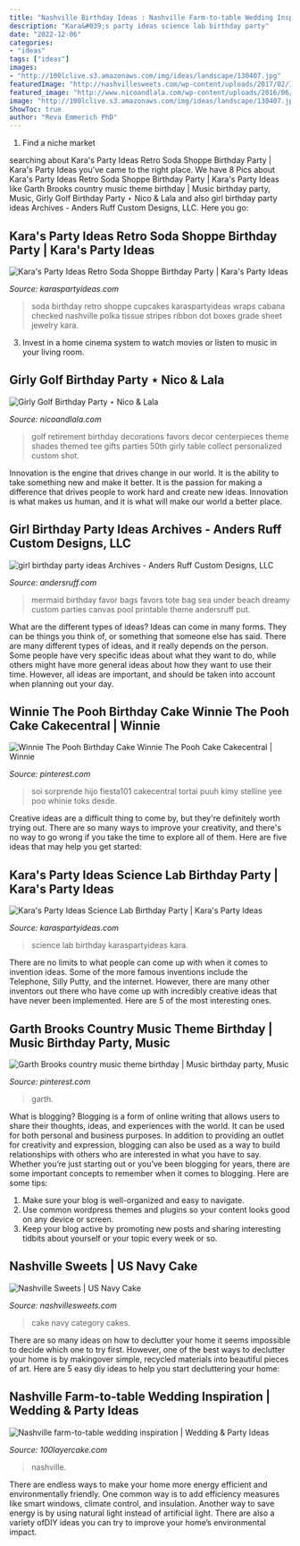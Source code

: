 ```yaml
---
title: "Nashville Birthday Ideas : Nashville Farm-to-table Wedding Inspiration"
description: "Kara&#039;s party ideas science lab birthday party"
date: "2022-12-06"
categories:
- "ideas"
tags: ["ideas"]
images:
- "http://100lclive.s3.amazonaws.com/img/ideas/landscape/130407.jpg"
featuredImage: "http://nashvillesweets.com/wp-content/uploads/2017/02/IMG_0313.jpg"
featured_image: "http://www.nicoandlala.com/wp-content/uploads/2016/06/golf-party-decor.jpg"
image: "http://100lclive.s3.amazonaws.com/img/ideas/landscape/130407.jpg"
ShowToc: true
author: "Reva Emmerich PhD"
---
```



1. Find a niche market 

	

		
searching about Kara&#039;s Party Ideas Retro Soda Shoppe Birthday Party | Kara&#039;s Party Ideas you've came to the right place. We have 8 Pics about Kara&#039;s Party Ideas Retro Soda Shoppe Birthday Party | Kara&#039;s Party Ideas like Garth Brooks country music theme birthday | Music birthday party, Music, Girly Golf Birthday Party ⋆ Nico &amp; Lala and also girl birthday party ideas Archives - Anders Ruff Custom Designs, LLC. Here you go:
		
    
## Kara&#039;s Party Ideas Retro Soda Shoppe Birthday Party | Kara&#039;s Party Ideas

<img loading=lazy src="https://karaspartyideas.com/wp-content/uploads/2016/05/Retro-Soda-Shoppe-Birthday-Party-via-Karas-Party-Ideas-KarasPartyIdeas.com14.jpeg" onerror="this.onerror=null;this.src='https://tse1.mm.bing.net/th?id=OIP.22WX5jhFkXuIGlvCW15fqwHaLH&amp;pid=15.1';" alt="Kara&#039;s Party Ideas Retro Soda Shoppe Birthday Party | Kara&#039;s Party Ideas">

_Source: karaspartyideas.com_

>soda birthday retro shoppe cupcakes karaspartyideas wraps cabana checked nashville polka tissue stripes ribbon dot boxes grade sheet jewelry kara. 

	

3. Invest in a home cinema system to watch movies or listen to music in your living room.

    
## Girly Golf Birthday Party ⋆ Nico &amp; Lala

<img loading=lazy src="http://www.nicoandlala.com/wp-content/uploads/2016/06/golf-party-decor.jpg" onerror="this.onerror=null;this.src='https://tse1.mm.bing.net/th?id=OIP.OSk_JZT4Svcbbx5PaA0UpAHaLH&amp;pid=15.1';" alt="Girly Golf Birthday Party ⋆ Nico &amp; Lala">

_Source: nicoandlala.com_

>golf retirement birthday decorations favors decor centerpieces theme shades themed tee gifts parties 50th girly table collect personalized custom shot. 

	

Innovation is the engine that drives change in our world. It is the ability to take something new and make it better. It is the passion for making a difference that drives people to work hard and create new ideas. Innovation is what makes us human, and it is what will make our world a better place.

    
## Girl Birthday Party Ideas Archives - Anders Ruff Custom Designs, LLC

<img loading=lazy src="http://www.andersruff.com/custom-printable-parties/wp-content/uploads/2013/05/mermaid-birthday-party-favor-bags.jpg" onerror="this.onerror=null;this.src='https://tse1.mm.bing.net/th?id=OIP.Glj8SE0XjCOYLSBHraiiSAHaLE&amp;pid=15.1';" alt="girl birthday party ideas Archives - Anders Ruff Custom Designs, LLC">

_Source: andersruff.com_

>mermaid birthday favor bags favors tote bag sea under beach dreamy custom parties canvas pool printable theme andersruff put. 

	

What are the different types of ideas?
Ideas can come in many forms. They can be things you think of, or something that someone else has said. There are many different types of ideas, and it really depends on the person. Some people have very specific ideas about what they want to do, while others might have more general ideas about how they want to use their time. However, all ideas are important, and should be taken into account when planning out your day.

    
## Winnie The Pooh Birthday Cake Winnie The Pooh Cake Cakecentral | Winnie

<img loading=lazy src="https://i.pinimg.com/originals/c3/42/e9/c342e963b99c65841838965ef9df8829.jpg" onerror="this.onerror=null;this.src='https://tse4.mm.bing.net/th?id=OIP.19Ug5dwXSCSFmcNCWJ3AJwHaJ4&amp;pid=15.1';" alt="Winnie The Pooh Birthday Cake Winnie The Pooh Cake Cakecentral | Winnie">

_Source: pinterest.com_

>soi sorprende hijo fiesta101 cakecentral tortai puuh kimy stelline yee poo whinie toks desde. 

	

Creative ideas are a difficult thing to come by, but they're definitely worth trying out. There are so many ways to improve your creativity, and there's no way to go wrong if you take the time to explore all of them. Here are five ideas that may help you get started: 

    
## Kara&#039;s Party Ideas Science Lab Birthday Party | Kara&#039;s Party Ideas

<img loading=lazy src="http://karaspartyideas.com/wp-content/uploads/2016/04/Science-Lab-Birthday-Party-via-Karas-Party-Ideas-KarasPartyIdeas.com42.jpeg" onerror="this.onerror=null;this.src='https://tse2.mm.bing.net/th?id=OIP.s-tfWnyL_x2Cjyo6NQf2gQHaLH&amp;pid=15.1';" alt="Kara&#039;s Party Ideas Science Lab Birthday Party | Kara&#039;s Party Ideas">

_Source: karaspartyideas.com_

>science lab birthday karaspartyideas kara. 

	

There are no limits to what people can come up with when it comes to invention ideas. Some of the more famous inventions include the Telephone, Silly Putty, and the internet. However, there are many other inventors out there who have come up with incredibly creative ideas that have never been implemented. Here are 5 of the most interesting ones.

    
## Garth Brooks Country Music Theme Birthday | Music Birthday Party, Music

<img loading=lazy src="https://i.pinimg.com/originals/9e/f6/b6/9ef6b6793ba28645467925a4ebdd8756.jpg" onerror="this.onerror=null;this.src='https://tse2.mm.bing.net/th?id=OIP.Q9Jof7Mwh7RIfuHeAn4d5gHaJ4&amp;pid=15.1';" alt="Garth Brooks country music theme birthday | Music birthday party, Music">

_Source: pinterest.com_

>garth. 

	

What is blogging?
Blogging is a form of online writing that allows users to share their thoughts, ideas, and experiences with the world. It can be used for both personal and business purposes. In addition to providing an outlet for creativity and expression, blogging can also be used as a way to build relationships with others who are interested in what you have to say.
Whether you’re just starting out or you’ve been blogging for years, there are some important concepts to remember when it comes to blogging. Here are some tips:

1. Make sure your blog is well-organized and easy to navigate.
2. Use common wordpress themes and plugins so your content looks good on any device or screen.
3. Keep your blog active by promoting new posts and sharing interesting tidbits about yourself or your topic every week or so.

    
## Nashville Sweets | US Navy Cake

<img loading=lazy src="http://nashvillesweets.com/wp-content/uploads/2017/02/IMG_0313.jpg" onerror="this.onerror=null;this.src='https://tse4.mm.bing.net/th?id=OIP.CzkiivKEx6WdV1xuEg4niQHaJ4&amp;pid=15.1';" alt="Nashville Sweets | US Navy Cake">

_Source: nashvillesweets.com_

>cake navy category cakes. 

	

There are so many ideas on how to declutter your home it seems impossible to decide which one to try first. However, one of the best ways to declutter your home is by makingover simple, recycled materials into beautiful pieces of art. Here are 5 easy diy ideas to help you start decluttering your home: 

    
## Nashville Farm-to-table Wedding Inspiration | Wedding &amp; Party Ideas

<img loading=lazy src="http://100lclive.s3.amazonaws.com/img/ideas/landscape/130407.jpg" onerror="this.onerror=null;this.src='https://tse3.mm.bing.net/th?id=OIP.yq9C4y90h14YCEkdqC4_GAHaLH&amp;pid=15.1';" alt="Nashville farm-to-table wedding inspiration | Wedding &amp; Party Ideas">

_Source: 100layercake.com_

>nashville. 

	

There are endless ways to make your home more energy efficient and environmentally friendly. One common way is to add efficiency measures like smart windows, climate control, and insulation. Another way to save energy is by using natural light instead of artificial light. There are also a variety ofDIY ideas you can try to improve your home’s environmental impact.

